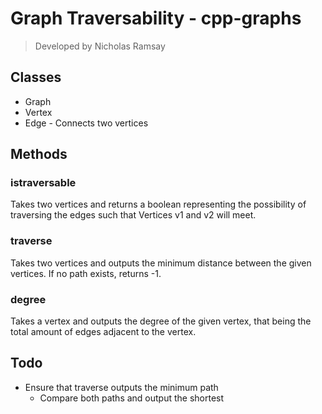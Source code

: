 # Graph Traversability - cpp-graphs
> Developed by Nicholas Ramsay

## Classes
- Graph
- Vertex
- Edge - Connects two vertices

## Methods
### istraversable
Takes two vertices and returns a boolean representing the possibility of traversing the edges such that Vertices v1 and v2 will meet.

### traverse
Takes two vertices and outputs the minimum distance between the given vertices. If no path exists, returns -1.

### degree
Takes a vertex and outputs the degree of the given vertex, that being the total amount of edges adjacent to the vertex.

## Todo
- Ensure that traverse outputs the minimum path
	- Compare both paths and output the shortest
